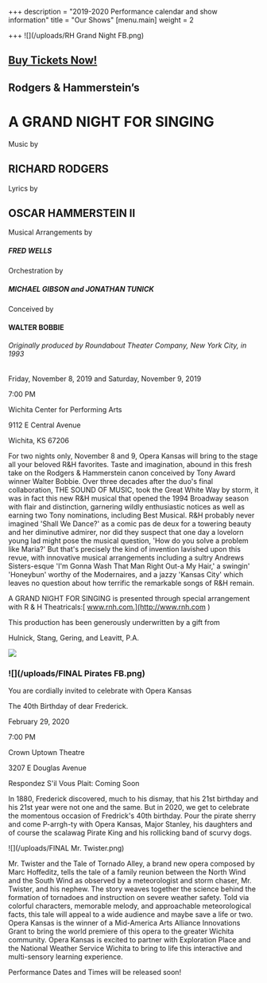 +++
description = "2019-2020 Performance calendar and show information"
title = "Our Shows"
[menu.main]
weight = 2

+++
![](/uploads/RH Grand Night FB.png)

## [Buy Tickets Now!](https://bpt.me/4325577?fbclid=IwAR1ns3Q5h4QGDs4gY4x9AJcX0iKY9CQJSIwl7e-cFw7rIoSis0wuLQzjhsI "AGNFS TICKETS")

## Rodgers & Hammerstein’s

# A GRAND NIGHT FOR SINGING

Music by

## RICHARD RODGERS

Lyrics by

## OSCAR HAMMERSTEIN II

Musical Arrangements by

##### FRED WELLS

Orchestration by

##### MICHAEL GIBSON and JONATHAN TUNICK

Conceived by

#### WALTER BOBBIE

###### Originally produced by Roundabout Theater Company, New York City, in 1993

Friday, November 8, 2019 and Saturday, November 9, 2019

7:00 PM

Wichita Center for Performing Arts

9112 E Central Avenue

Wichita, KS 67206

For two nights only, November 8 and 9, Opera Kansas will bring to the stage all your beloved R&H favorites. Taste and imagination, abound in this fresh take on the Rodgers & Hammerstein canon conceived by Tony Award winner Walter Bobbie. Over three decades after the duo's final collaboration, THE SOUND OF MUSIC, took the Great White Way by storm, it was in fact this new R&H musical that opened the 1994 Broadway season with flair and distinction, garnering wildly enthusiastic notices as well as earning two Tony nominations, including Best Musical. R&H probably never imagined 'Shall We Dance?' as a comic pas de deux for a towering beauty and her diminutive admirer, nor did they suspect that one day a lovelorn young lad might pose the musical question, 'How do you solve a problem like Maria?' But that's precisely the kind of invention lavished upon this revue, with innovative musical arrangements including a sultry Andrews Sisters-esque 'I'm Gonna Wash That Man Right Out-a My Hair,' a swingin' 'Honeybun' worthy of the Modernaires, and a jazzy 'Kansas City' which leaves no question about how terrific the remarkable songs of R&H remain.

A GRAND NIGHT FOR SINGING is presented through special arrangement with R & H Theatricals:[ www.rnh.com.](http://www.rnh.com )

This production has been generously underwritten by a gift from

Hulnick, Stang, Gering, and Leavitt, P.A.

![](/uploads/hsgl-cdl-horiz-white.jpg)

### ![](/uploads/FINAL Pirates FB.png)

You are cordially invited to celebrate with Opera Kansas

The 40th Birthday of dear Frederick.

February 29, 2020

7:00 PM

Crown Uptown Theatre

3207 E Douglas Avenue

Respondez S'il Vous Plait: Coming Soon

In 1880, Frederick discovered, much to his dismay, that his 21st birthday and his 21st year were not one and the same. But in 2020, we get to celebrate the momentous occasion of Fredrick's 40th birthday. Pour the pirate sherry and come P-arrgh-ty with Opera Kansas, Major Stanley, his daughters and of course the scalawag Pirate King and his rollicking band of scurvy dogs.

![](/uploads/FINAL Mr. Twister.png)

Mr. Twister and the Tale of Tornado Alley, a brand new opera composed by Marc Hoffeditz, tells the tale of a family reunion between the North Wind and the South Wind as observed by a meteorologist and storm chaser, Mr. Twister, and his nephew. The story weaves together the science behind the formation of tornadoes and instruction on severe weather safety. Told via colorful characters, memorable melody, and approachable meteorological facts, this tale will appeal to a wide audience and maybe save a life or two. Opera Kansas is the winner of a Mid-America Arts Alliance Innovations Grant to bring the world premiere of this opera to the greater Wichita community. Opera Kansas is excited to partner with Exploration Place and the National Weather Service Wichita to bring to life this interactive and multi-sensory learning experience.

Performance Dates and Times will be released soon!